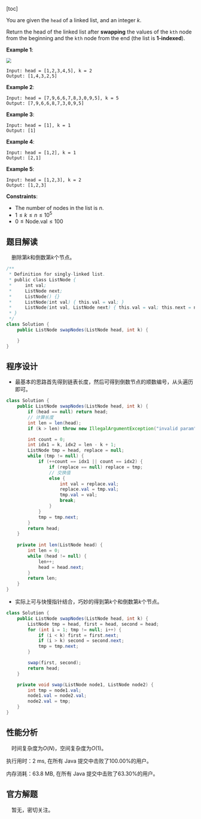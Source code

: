 [toc]

You are given the `head` of a linked list, and an integer $k$.

Return the head of the linked list after **swapping** the values of the `kth` node from the beginning and the `kth` node from the end (the list is **1-indexed**).

 

**Example 1**:

<img src="../images/#1721_exp1.jpg" style="zoom:80%;" />

```
Input: head = [1,2,3,4,5], k = 2
Output: [1,4,3,2,5]
```

**Example 2**:

```
Input: head = [7,9,6,6,7,8,3,0,9,5], k = 5
Output: [7,9,6,6,8,7,3,0,9,5]
```

**Example 3**:

```
Input: head = [1], k = 1
Output: [1]
```

**Example 4**:

```
Input: head = [1,2], k = 1
Output: [2,1]
```

**Example 5**:

```
Input: head = [1,2,3], k = 2
Output: [1,2,3]
```



**Constraints**:

* The number of nodes in the list is $n$.
* $1 \le k \le n \le 10^5$
* $0 \le \text{Node.val} \le 100$



## 题目解读

&emsp;删除第$k$和倒数第$k$个节点。

```java
/**
 * Definition for singly-linked list.
 * public class ListNode {
 *     int val;
 *     ListNode next;
 *     ListNode() {}
 *     ListNode(int val) { this.val = val; }
 *     ListNode(int val, ListNode next) { this.val = val; this.next = next; }
 * }
 */
class Solution {
    public ListNode swapNodes(ListNode head, int k) {

    }
}
```

## 程序设计

* 最基本的思路首先得到链表长度，然后可得到倒数节点的顺数编号，从头遍历即可。

```java
class Solution {
    public ListNode swapNodes(ListNode head, int k) {
        if (head == null) return head;
        // 计算长度
        int len = len(head);
        if (k > len) throw new IllegalArgumentException("invalid param");

        int count = 0;
        int idx1 = k, idx2 = len - k + 1;
        ListNode tmp = head, replace = null;
        while (tmp != null) {
            if (++count == idx1 || count == idx2) {
                if (replace == null) replace = tmp;
                // 交换值
                else {
                    int val = replace.val;
                    replace.val = tmp.val;
                    tmp.val = val;
                    break;
                }
            }
            tmp = tmp.next;
        }
        return head;
    }
    
    private int len(ListNode head) {
        int len = 0;
        while (head != null) {
            len++;
            head = head.next;
        }
        return len;
    }
}
```

* 实际上可与快慢指针结合，巧妙的得到第$k$个和倒数第$k$个节点。

```java
class Solution {
    public ListNode swapNodes(ListNode head, int k) {
        ListNode tmp = head, first = head, second = head;
        for (int i = 1; tmp != null; i++) {
            if (i < k) first = first.next;
            if (i > k) second = second.next;
            tmp = tmp.next;
        }

        swap(first, second);
        return head;
    }

    private void swap(ListNode node1, ListNode node2) {
        int tmp = node1.val;
        node1.val = node2.val;
        node2.val = tmp;
    }
}
```

## 性能分析

&emsp;时间复杂度为$O(N)$，空间复杂度为$O(1)$。

执行用时：2 ms, 在所有 Java 提交中击败了100.00%的用户。

内存消耗：63.8 MB, 在所有 Java 提交中击败了63.30%的用户。

## 官方解题

&emsp;暂无，密切关注。
